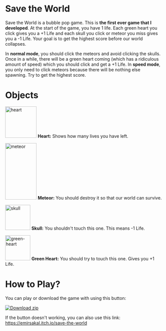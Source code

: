 # Save the World

Save the World is a bubble pop game. This is **the first ever game that I developed**.
At the start of the game, you have 1 life. Each green heart you click gives you a +1 Life and each skull you click or meteor you miss gives you a -1 Life. Your goal is to get the highest score before our world collapses.


In **normal mode**, you should click the meteors and avoid clicking the skulls. Once in a while, there will be a green heart coming (which has a ridiculous amount of speed) which you should click and get a +1 Life.
In **speed mode**, you only need to click meteors because there will be nothing else spawning. Try to get the highest score.

# Objects

<img src="https://img.itch.zone/aW1nLzEyMTU1MzE0LnBuZw==/original/NOVvQU.png" height="100" width="100" style="color: inherit; font-family: inherit; font-size: inherit;" alt="heart" title="heart"> **Heart:** Shows how many lives you have left.

<img src="https://img.itch.zone/aW1nLzEyMTU1MzA1LnBuZw==/original/Y%2F3FG9.png" height="180" width="100" style="color: inherit; font-family: inherit; font-size: inherit;" alt="meteor" title="meteor"> **Meteor:** You should destroy it so that our world can survive.

<img src="https://img.itch.zone/aW1nLzEyMTU1MzA2LnBuZw==/original/NRgz1g.png" alt="skull" title="skull" height="80" width="80"> **Skull:** You shouldn't touch this one. This means -1 Life.

<img src="https://img.itch.zone/aW1nLzEyMTU1MzE4LnBuZw==/original/GNnxwM.png" alt="green-heart" title="green-heart" height="80" width="80"> **Green Heart:** You should try to touch this one. Gives you +1 Life.

# How to Play?

You can play or download the game with using this button: 

[![Download zip](https://custom-icon-badges.herokuapp.com/badge/-Download-blue?style=for-the-badge&logo=download&logoColor=white "Download zip")](https://emirsakal.itch.io/save-the-world) 

If the button doesn't working, you can also use this link: https://emirsakal.itch.io/save-the-world
